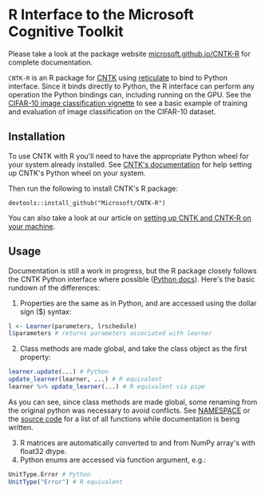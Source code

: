 # R Interface to the Microsoft Cognitive Toolkit

Please take a look at the package website [microsoft.github.io/CNTK-R](https://microsoft.github.io/CNTK-R//index.html) for complete documentation.

`CNTK-R` is an R package for [CNTK](https://github.com/microsoft/cntk) using [reticulate](https://github.com/rstudio/reticulate) to bind to Python interface. Since it binds directly to Python, the R interface can perform any operation the Python
bindings can, including running on the GPU. See the [CIFAR-10 image classification vignette](https://microsoft.github.io/CNTK-R//articles/cifar10_example.html) to see a basic example of training and evaluation of image classification on the CIFAR-10 dataset.

## Installation

To use CNTK with R you'll need to have the appropriate Python wheel for your system already
installed. See
[CNTK's documentation](https://docs.microsoft.com/en-us/cognitive-toolkit/Setup-CNTK-on-your-machine)
for help setting up CNTK's Python wheel on your system. 

Then run the following to install CNTK's R package:

    devtools::install_github("Microsoft/CNTK-R")
    
You can also take a look at our article on [setting up CNTK and CNTK-R on your machine](https://microsoft.github.io/CNTK-R//articles/installation.html).

## Usage

Documentation is still a work in progress, but the R package closely follows the
CNTK Python interface where possible ([Python docs](https://www.cntk.ai/pythondocs/index.html)). Here's the basic rundown of the differences:

1. Properties are the same as in Python, and are accessed using the dollar sign
   ($) syntax:

```R
l <- Learner(parameters, lrschedule)
l$parameters # returns parameters associated with learner
```

2. Class methods are made global, and take the class object as the first
   property:

```R
learner.update(...) # Python
update_learner(learner, ...) # R equivalent
learner %>% update_learner(...) # R equivalent via pipe
```
As you can see, since class methods are made global, some renaming from the original python was necessary to avoid conflicts. See [NAMESPACE](NAMESPACE) or the [source code](R/) for a list of all functions while documentation is being
written.

3. R matrices are automatically converted to and from NumPy array's with
   float32 dtype.
4. Python enums are accessed via function argument, e.g.:

```R
UnitType.Error # Python
UnitType("Error") # R equivalent
```
